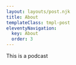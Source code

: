 ```yaml
---
layout: layouts/post.njk
title: About
templateClass: tmpl-post
eleventyNavigation:
  key: About
  order: 3
---
```


This is a podcast
